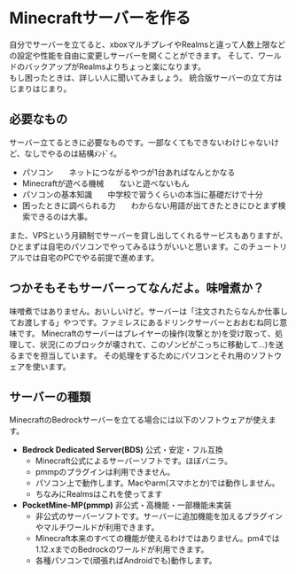 # Minecraftサーバーを作る
自分でサーバーを立てると、xboxマルチプレイやRealmsと違って人数上限などの設定や性能を自由に変更しサーバーを開くことができます。
そして、ワールドのバックアップがRealmsよりちょっと楽になります。  
もし困ったときは、詳しい人に聞いてみましょう。
統合版サーバーの立て方はじまりはじまり。

## 必要なもの
サーバー立てるときに必要なものです。一部なくてもできないわけじゃないけど、なしでやるのは結構ﾒﾝﾄﾞｲ。
 - パソコン　　ネットにつながるやつが1台あればなんとかなる
 - Minecraftが遊べる機械　　ないと遊べないもん
 - パソコンの基本知識　　中学校で習うくらいの本当に基礎だけで十分
 - 困ったときに調べられる力　　わからない用語が出てきたときにひとまず検索できるのは大事。

また、VPSという月額制でサーバーを貸し出してくれるサービスもありますが、ひとまずは自宅のパソコンでやってみるほうがいいと思います。このチュートリアルでは自宅のPCでやる前提で進めます。


## つかそもそもサーバーってなんだよ。味噌煮か？
味噌煮ではありません。おいしいけど。サーバーは「注文されたらなんか仕事してお渡しする」やつです。ファミレスにあるドリンクサーバーとおおむね同じ意味です。
Minecraftのサーバーはプレイヤーの操作(攻撃とか)を受け取って、処理して、状況(このブロックが壊されて、このゾンビがこっちに移動して…)を送るまでを担当しています。
その処理をするためにパソコンとそれ用のソフトウェアを使います。

## サーバーの種類
MinecraftのBedrockサーバーを立てる場合には以下のソフトウェアが使えます。

- **Bedrock Dedicated Server(BDS)** 公式・安定・フル互換
    - Minecraft公式によるサーバーソフトです。ほぼバニラ。
    - pmmpのプラグインは利用できません。
    - パソコン上で動作します。Macやarm(スマホとか)では動作しません。
    - ちなみにRealmsはこれを使ってます
- **PocketMine-MP(pmmp)** 非公式・高機能・一部機能未実装
    - 非公式のサーバーソフトです。サーバーに追加機能を加えるプラグインやマルチワールドが利用できます。
    - Minecraft本来のすべての機能が使えるわけではありません。pm4では1.12.xまでのBedrockのワールドが利用できます。
    - 各種パソコンで(頑張ればAndroidでも)動作します。
